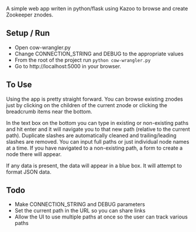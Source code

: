 A simple web app writen in python/flask using Kazoo to browse and create Zookeeper znodes.

Setup / Run
-----------

- Open cow-wrangler.py
- Change CONNECTION_STRING and DEBUG to the appropriate values
- From the root of the project run `python cow-wrangler.py`
- Go to http://localhost:5000 in your browser.

To Use
------

Using the app is pretty straight forward. You can browse existing znodes just by clicking on the children of the current znode or clicking the breadcrumb items near the bottom.

In the text box on the bottom you can type in existing or non-existing paths and hit enter and it will navigate you to that new path (relative to the current path). Duplicate slashes are automatically cleaned and trailing/leading slashes are removed. You can input full paths or just individual node names at a time. If you have navigated to a non-existing path, a form to create a node there will appear.

If any data is present, the data will appear in a blue box. It will attempt to format JSON data.

Todo
----

- Make CONNECTION_STRING and DEBUG parameters
- Set the current path in the URL so you can share links
- Allow the UI to use multiple paths at once so the user can track various paths
